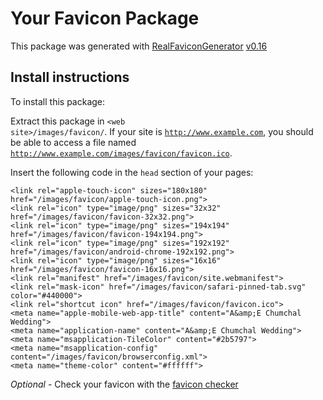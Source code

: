 # Your Favicon Package

This package was generated with [RealFaviconGenerator](https://realfavicongenerator.net/) [v0.16](https://realfavicongenerator.net/change_log#v0.16)

## Install instructions

To install this package:

Extract this package in <code>&lt;web site&gt;/images/favicon/</code>. If your site is <code>http://www.example.com</code>, you should be able to access a file named <code>http://www.example.com/images/favicon/favicon.ico</code>.

Insert the following code in the `head` section of your pages:

    <link rel="apple-touch-icon" sizes="180x180" href="/images/favicon/apple-touch-icon.png">
    <link rel="icon" type="image/png" sizes="32x32" href="/images/favicon/favicon-32x32.png">
    <link rel="icon" type="image/png" sizes="194x194" href="/images/favicon/favicon-194x194.png">
    <link rel="icon" type="image/png" sizes="192x192" href="/images/favicon/android-chrome-192x192.png">
    <link rel="icon" type="image/png" sizes="16x16" href="/images/favicon/favicon-16x16.png">
    <link rel="manifest" href="/images/favicon/site.webmanifest">
    <link rel="mask-icon" href="/images/favicon/safari-pinned-tab.svg" color="#440000">
    <link rel="shortcut icon" href="/images/favicon/favicon.ico">
    <meta name="apple-mobile-web-app-title" content="A&amp;E Chumchal Wedding">
    <meta name="application-name" content="A&amp;E Chumchal Wedding">
    <meta name="msapplication-TileColor" content="#2b5797">
    <meta name="msapplication-config" content="/images/favicon/browserconfig.xml">
    <meta name="theme-color" content="#ffffff">

*Optional* - Check your favicon with the [favicon checker](https://realfavicongenerator.net/favicon_checker)